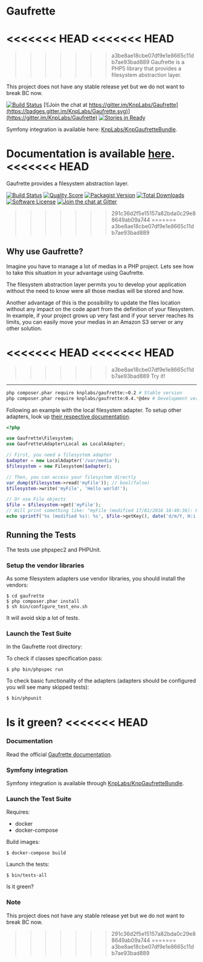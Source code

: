 Gaufrette
=========

<<<<<<< HEAD
<<<<<<< HEAD
=======
>>>>>>> a3be8ae18cbe07df9e1e8665c11db7ae93bad889
Gaufrette is a PHP5 library that provides a filesystem abstraction layer.

This project does not have any stable release yet but we do not want to break BC now.

[![Build Status](https://secure.travis-ci.org/KnpLabs/Gaufrette.png)](http://travis-ci.org/KnpLabs/Gaufrette)
[![Join the chat at https://gitter.im/KnpLabs/Gaufrette](https://badges.gitter.im/KnpLabs/Gaufrette.svg)](https://gitter.im/KnpLabs/Gaufrette)
[![Stories in Ready](https://badge.waffle.io/knplabs/gaufrette.png?label=ready&title=Ready)](https://waffle.io/knplabs/gaufrette)

Symfony integration is available here: [KnpLabs/KnpGaufretteBundle](https://github.com/KnpLabs/KnpGaufretteBundle).

Documentation is available [here](doc/index.md).
<<<<<<< HEAD
=======
Gaufrette provides a filesystem abstraction layer.

[![Build Status](https://img.shields.io/travis/KnpLabs/Gaufrette/master.svg?style=flat-square)](http://travis-ci.org/KnpLabs/Gaufrette)
[![Quality Score](https://img.shields.io/scrutinizer/g/KnpLabs/Gaufrette.svg?style=flat-square)](https://scrutinizer-ci.com/g/KnpLabs/Gaufrette)
[![Packagist Version](https://img.shields.io/packagist/v/KnpLabs/Gaufrette.svg?style=flat-square)](https://packagist.org/packages/KnpLabs/Gaufrette)
[![Total Downloads](https://img.shields.io/packagist/dt/KnpLabs/Gaufrette.svg?style=flat-square)](https://packagist.org/packages/KnpLabs/Gaufrette)
[![Software License](https://img.shields.io/badge/license-MIT-brightgreen.svg?style=flat-square)](LICENSE)
[![Join the chat at Gitter](https://img.shields.io/gitter/room/nwjs/nw.js.svg?style=flat-square)](https://gitter.im/KnpLabs/Gaufrette)
>>>>>>> 291c36d2f5e15157a82bda0c29e88649ab09a744
=======
>>>>>>> a3be8ae18cbe07df9e1e8665c11db7ae93bad889

Why use Gaufrette?
------------------

Imagine you have to manage a lot of medias in a PHP project. Lets see how to
take this situation in your advantage using Gaufrette.

The filesystem abstraction layer permits you to develop your application without
the need to know were all those medias will be stored and how.

Another advantage of this is the possibility to update the files location
without any impact on the code apart from the definition of your filesystem.
In example, if your project grows up very fast and if your server reaches its
limits, you can easily move your medias in an Amazon S3 server or any other
solution.

<<<<<<< HEAD
<<<<<<< HEAD
=======
>>>>>>> a3be8ae18cbe07df9e1e8665c11db7ae93bad889
Try it!
-------


```bash
php composer.phar require knplabs/gaufrette:~0.2 # Stable version
php composer.phar require knplabs/gaufrette:0.4.*@dev # Development version
```

Following an example with the local filesystem adapter. To setup other adapters, look up [their respective documentation](https://github.com/KnpLabs/Gaufrette/tree/master/doc/#adapters).

```php
<?php

use Gaufrette\Filesystem;
use Gaufrette\Adapter\Local as LocalAdapter;

// First, you need a filesystem adapter
$adapter = new LocalAdapter('/var/media');
$filesystem = new Filesystem($adapter);

// Then, you can access your filesystem directly
var_dump($filesystem->read('myFile')); // bool(false)
$filesystem->write('myFile', 'Hello world!');

// Or use File objects
$file = $filesystem->get('myFile');
// Will print something like: "myFile (modified 17/01/2016 18:40:36): Hello world!"
echo sprintf('%s (modified %s): %s', $file->getKey(), date('d/m/Y, H:i:s', $file->getMtime()), $file->getContent());
```

Running the Tests
-----------------

The tests use phpspec2 and PHPUnit.

### Setup the vendor libraries

As some filesystem adapters use vendor libraries, you should install the vendors:

    $ cd gaufrette
    $ php composer.phar install
    $ sh bin/configure_test_env.sh

It will avoid skip a lot of tests.

### Launch the Test Suite

In the Gaufrette root directory:

To check if classes specification pass:

    $ php bin/phpspec run

To check basic functionality of the adapters (adapters should be configured you will see many skipped tests):

    $ bin/phpunit

Is it green?
<<<<<<< HEAD
=======
### Documentation

Read the official [Gaufrette documentation](http://knplabs.github.io/Gaufrette/).

### Symfony integration

Symfony integration is available through [KnpLabs/KnpGaufretteBundle](https://github.com/KnpLabs/KnpGaufretteBundle).

### Launch the Test Suite

Requires:
  * docker
  * docker-compose

Build images:

    $ docker-compose build

Launch the tests:

    $ bin/tests-all

Is it green?

### Note

This project does not have any stable release yet but we do not want to break BC now.
>>>>>>> 291c36d2f5e15157a82bda0c29e88649ab09a744
=======
>>>>>>> a3be8ae18cbe07df9e1e8665c11db7ae93bad889
